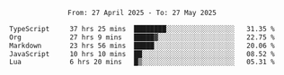 <div align="center">
<p style="text-align: center;">
<!--START_SECTION:waka-->

```txt
From: 27 April 2025 - To: 27 May 2025

TypeScript     37 hrs 25 mins  ████████░░░░░░░░░░░░░░░░░   31.35 %
Org            27 hrs 9 mins   █████▓░░░░░░░░░░░░░░░░░░░   22.75 %
Markdown       23 hrs 56 mins  █████░░░░░░░░░░░░░░░░░░░░   20.06 %
JavaScript     10 hrs 10 mins  ██░░░░░░░░░░░░░░░░░░░░░░░   08.52 %
Lua            6 hrs 20 mins   █▒░░░░░░░░░░░░░░░░░░░░░░░   05.31 %
```

<!--END_SECTION:waka-->
</p>
</div>
